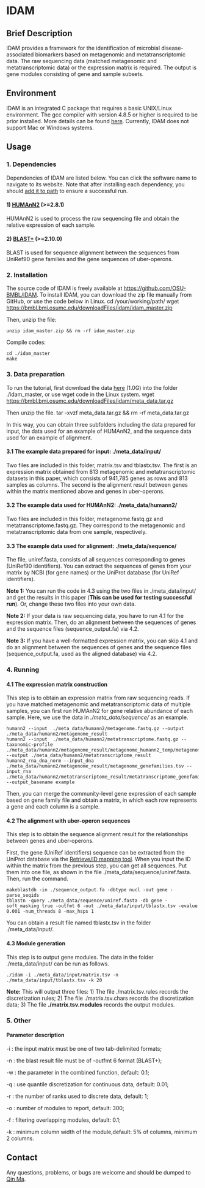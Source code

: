 # IDAM

## Brief Description

IDAM provides a framework for the identification of microbial disease-associated biomarkers based on metagenomic and metatranscriptomic data. The raw sequencing data (matched metagenomic and metatranscriptomic data) or the expression matrix is required. The output is gene modules consisting of gene and sample subsets.

## Environment

IDAM is an integrated C package that requires a basic UNIX/Linux environment. The gcc compiler with version 4.8.5 or higher is required to be prior installed. More details can be found [here](https://gcc.gnu.org/wiki/InstallingGCC). Currently, IDAM does not support Mac or Windows systems.

## Usage

### 1. Dependencies

Dependencies of IDAM are listed below. You can click the software name to navigate to its website. Note that after installing each dependency, you should [add it to path](https://unix.stackexchange.com/questions/26047/how-to-correctly-add-a-path-to-path) to ensure a successful run.

#### 1) [HUMAnN2](https://huttenhower.sph.harvard.edu/humann2) (>=2.8.1)

HUMAnN2 is used to process the raw sequencing file and obtain the relative expression of each sample.

#### 2) [BLAST+](https://ftp.ncbi.nlm.nih.gov/blast/executables/blast+/) (>=2.10.0)

BLAST is used for sequence alignment between the sequences from UniRef90 gene families and the gene sequences of uber-operons.

### 2. Installation

The source code of IDAM is freely available at https://github.com/OSU-BMBL/IDAM. To install IDAM, you can download the zip file manually from GitHub, or use the code below in Linux.
cd /your/working/path/
wget https://bmbl.bmi.osumc.edu/downloadFiles/idam/idam_master.zip

Then, unzip the file:

    unzip idam_master.zip && rm -rf idam_master.zip

Compile codes:

    cd ./idam_master
    make

### 3. Data preparation

To run the tutorial, first download the data [here](https://bmbl.bmi.osumc.edu/downloadFiles/idam/) (1.0G) into the folder ./idam_master, or use wget code in the Linux system.
wget https://bmbl.bmi.osumc.edu/downloadFiles/idam/meta_data.tar.gz

Then unzip the file.
tar -xvzf meta_data.tar.gz && rm -rf meta_data.tar.gz

In this way, you can obtain three subfolders including the data prepared for input, the data used for an example of HUMAnN2, and the sequence data used for an example of alignment.

#### 3.1 The example data prepared for input: ./meta_data/input/

Two files are included in this folder, matrix.tsv and tblastx.tsv. The first is an expression matrix obtained from 813 metagenomic and metatranscriptomic datasets in this paper, which consists of 941,785 genes as rows and 813 samples as columns. The second is the alignment result between genes within the matrix mentioned above and genes in uber-operons.

#### 3.2 The example data used for HUMAnN2: ./meta_data/humann2/

Two files are included in this folder, metagenome.fastq.gz and metatranscriptome.fastq.gz. They correspond to the metagenomic and metatranscriptomic data from one sample, respectively.

#### 3.3 The example data used for alignment: ./meta_data/sequence/

The file, uniref.fasta, consists of all sequences corresponding to genes (UniRef90 identifiers). You can extract the sequences of genes from your matrix by NCBI (for gene names) or the UniProt database (for UniRef identifiers).

**Note 1:** You can run the code in 4.3 using the two files in ./meta_data/input/ and get the results in this paper (**This can be used for testing successful run**). Or, change these two files into your own data.

**Note 2:** If your data is raw sequencing data, you have to run 4.1 for the expression matrix. Then, do an alignment between the sequences of genes and the sequence files (sequence_output.fa) via 4.2.

**Note 3:** If you have a well-formatted expression matrix, you can skip 4.1 and do an alignment between the sequences of genes and the sequence files (sequence_output.fa, used as the aligned database) via 4.2.

### 4. Running

#### 4.1 The expression matrix construction

This step is to obtain an expression matrix from raw sequencing reads. If you have matched metagenomic and metatranscriptomic data of multiple samples, you can first run HUMAnN2 for gene relative abundance of each sample. Here, we use the data in _./meta_data/sequence/_ as an example.

    humann2 --input  ./meta_data/humann2/metagenome.fastq.gz --output ./meta_data/humann2/metagenome_result
    humann2 --input  ./meta_data/humann2/metatranscriptome.fastq.gz --taxonomic-profile ./meta_data/humann2/metagenome_result/metagenome_humann2_temp/metagenome_metaphlan_bugs_list.tsv --output ./meta_data/humann2/metatranscriptome_result
    humann2_rna_dna_norm --input_dna ./meta_data/humann2/metagenome_result/metagenome_genefamilies.tsv --input_rna ./meta_data/humann2/metatranscriptome_result/metatranscriptome_genefamilies.tsv --output_basename example

Then, you can merge the community-level gene expression of each sample based on gene family file and obtain a matrix, in which each row represents a gene and each column is a sample.

#### 4.2 The alignment with uber-operon sequences

This step is to obtain the sequence alignment result for the relationships between genes and uber-operons.

First, the gene (UniRef identifiers) sequence can be extracted from the UniProt database via the [Retrieve/ID mapping tool](https://www.uniprot.org/uploadlists/). When you input the ID within the matrix from the previous step, you can get all sequences. Put them into one file, as shown in the file ./meta_data/sequence/uniref.fasta. Then, run the command.

    makeblastdb -in ./sequence_output.fa -dbtype nucl -out gene -parse_seqids
    tblastn -query ./meta_data/sequence/uniref.fasta -db gene -soft_masking true -outfmt 6 -out ./meta_data/input/tblastx.tsv -evalue 0.001 -num_threads 8 -max_hsps 1

You can obtain a result file named tblastx.tsv in the folder ./meta_data/input/.

#### 4.3 Module generation

This step is to output gene modules. The data in the folder ./meta_data/input/ can be run as follows.

    ./idam -i ./meta_data/input/matrix.tsv -n ./meta_data/input/tblastx.tsv -k 20

**Note:** This will output three files: 1) The file ./matrix.tsv.rules records the discretization rules; 2) The file ./matrix.tsv.chars records the discretization data; 3) The file **./matrix.tsv.modules** records the output modules.

### 5. Other

#### Parameter description

-i : the input matrix must be one of two tab-delimited formats;

-n : the blast result file must be of -outfmt 6 format (BLAST+);

-w : the parameter in the combined function, default: 0.1;

-q : use quantile discretization for continuous data, default: 0.01;

-r : the number of ranks used to discrete data, default: 1;

-o : number of modules to report, default: 300;

-f : filtering overlapping modules, default: 0.1;

-k : minimum column width of the module,default: 5% of columns, minimum 2 columns.

## Contact

Any questions, problems, or bugs are welcome and should be dumped to [Qin Ma](Qin.Ma@osumc.edu).
